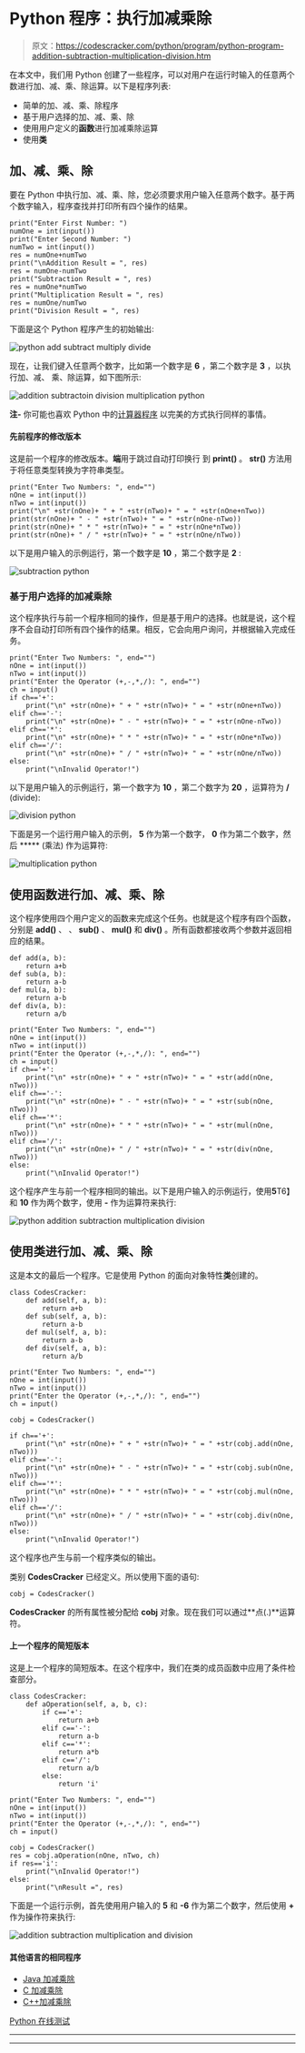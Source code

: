 # Python 程序：执行加减乘除

> 原文：<https://codescracker.com/python/program/python-program-addition-subtraction-multiplication-division.htm>

在本文中，我们用 Python 创建了一些程序，可以对用户在运行时输入的任意两个数进行加、减、乘、除运算。以下是程序列表:

*   简单的加、减、乘、除程序
*   基于用户选择的加、减、乘、除
*   使用用户定义的**函数**进行加减乘除运算
*   使用**类**

## 加、减、乘、除

要在 Python 中执行加、减、乘、除，您必须要求用户输入任意两个数字。基于两个数字输入，程序查找并打印所有四个操作的结果。

```
print("Enter First Number: ")
numOne = int(input())
print("Enter Second Number: ")
numTwo = int(input())
res = numOne+numTwo
print("\nAddition Result = ", res)
res = numOne-numTwo
print("Subtraction Result = ", res)
res = numOne*numTwo
print("Multiplication Result = ", res)
res = numOne/numTwo
print("Division Result = ", res)
```

下面是这个 Python 程序产生的初始输出:

![python add subtract multiply divide](img/561ef8d995ba82be84aec66d2704c93b.png)

现在，让我们键入任意两个数字，比如第一个数字是 **6** ，第二个数字是 **3** ，以执行加、减、 乘、除运算，如下图所示:

![addition subtractoin division multiplication python](img/eef9942184ea0ad8e5e4c61c9c710697.png)

**注-** 你可能也喜欢 Python 中的[计算器程序](/python/program/python-program-make-calculator.htm) 以完美的方式执行同样的事情。

#### 先前程序的修改版本

这是前一个程序的修改版本。**端**用于跳过自动打印换行 到 **print()** 。 **str()** 方法用于将任意类型转换为字符串类型。

```
print("Enter Two Numbers: ", end="")
nOne = int(input())
nTwo = int(input())
print("\n" +str(nOne)+ " + " +str(nTwo)+ " = " +str(nOne+nTwo))
print(str(nOne)+ " - " +str(nTwo)+ " = " +str(nOne-nTwo))
print(str(nOne)+ " * " +str(nTwo)+ " = " +str(nOne*nTwo))
print(str(nOne)+ " / " +str(nTwo)+ " = " +str(nOne/nTwo))
```

以下是用户输入的示例运行，第一个数字是 **10** ，第二个数字是 **2** :

![subtraction python](img/59bd99cf44cdf07e44bcc799ee7a11ef.png)

### 基于用户选择的加减乘除

这个程序执行与前一个程序相同的操作，但是基于用户的选择。也就是说，这个程序不会自动打印所有四个操作的结果。相反，它会向用户询问，并根据输入完成任务。

```
print("Enter Two Numbers: ", end="")
nOne = int(input())
nTwo = int(input())
print("Enter the Operator (+,-,*,/): ", end="")
ch = input()
if ch=='+':
    print("\n" +str(nOne)+ " + " +str(nTwo)+ " = " +str(nOne+nTwo))
elif ch=='-':
    print("\n" +str(nOne)+ " - " +str(nTwo)+ " = " +str(nOne-nTwo))
elif ch=='*':
    print("\n" +str(nOne)+ " * " +str(nTwo)+ " = " +str(nOne*nTwo))
elif ch=='/':
    print("\n" +str(nOne)+ " / " +str(nTwo)+ " = " +str(nOne/nTwo))
else:
    print("\nInvalid Operator!")
```

以下是用户输入的示例运行，第一个数字为 **10** ，第二个数字为 **20** ，运算符为 **/** (divide):

![division python](img/9f79a3c3ed4323186e6d6425cf8fbb4e.png)

下面是另一个运行用户输入的示例， **5** 作为第一个数字， **0** 作为第二个数字，然后 ***** (乘法) 作为运算符:

![multiplication python](img/4e12f94dc45ee05b31e5a10951d4914c.png)

## 使用函数进行加、减、乘、除

这个程序使用四个用户定义的函数来完成这个任务。也就是这个程序有四个函数，分别是 **add()** 、 、 **sub()** 、 **mul()** 和 **div()** 。所有函数都接收两个参数并返回相应的结果。

```
def add(a, b):
    return a+b
def sub(a, b):
    return a-b
def mul(a, b):
    return a-b
def div(a, b):
    return a/b

print("Enter Two Numbers: ", end="")
nOne = int(input())
nTwo = int(input())
print("Enter the Operator (+,-,*,/): ", end="")
ch = input()
if ch=='+':
    print("\n" +str(nOne)+ " + " +str(nTwo)+ " = " +str(add(nOne, nTwo)))
elif ch=='-':
    print("\n" +str(nOne)+ " - " +str(nTwo)+ " = " +str(sub(nOne, nTwo)))
elif ch=='*':
    print("\n" +str(nOne)+ " * " +str(nTwo)+ " = " +str(mul(nOne, nTwo)))
elif ch=='/':
    print("\n" +str(nOne)+ " / " +str(nTwo)+ " = " +str(div(nOne, nTwo)))
else:
    print("\nInvalid Operator!")
```

这个程序产生与前一个程序相同的输出。以下是用户输入的示例运行，使用**5**T6】和 **10** 作为两个数字，使用 **-** 作为运算符来执行:

![python addition subtraction multiplication division](img/4d3eabf9c878dadd38e4c5aeeef16924.png)

## 使用类进行加、减、乘、除

这是本文的最后一个程序。它是使用 Python 的面向对象特性**类**创建的。

```
class CodesCracker:
    def add(self, a, b):
        return a+b
    def sub(self, a, b):
        return a-b
    def mul(self, a, b):
        return a-b
    def div(self, a, b):
        return a/b

print("Enter Two Numbers: ", end="")
nOne = int(input())
nTwo = int(input())
print("Enter the Operator (+,-,*,/): ", end="")
ch = input()

cobj = CodesCracker()

if ch=='+':
    print("\n" +str(nOne)+ " + " +str(nTwo)+ " = " +str(cobj.add(nOne, nTwo)))
elif ch=='-':
    print("\n" +str(nOne)+ " - " +str(nTwo)+ " = " +str(cobj.sub(nOne, nTwo)))
elif ch=='*':
    print("\n" +str(nOne)+ " * " +str(nTwo)+ " = " +str(cobj.mul(nOne, nTwo)))
elif ch=='/':
    print("\n" +str(nOne)+ " / " +str(nTwo)+ " = " +str(cobj.div(nOne, nTwo)))
else:
    print("\nInvalid Operator!")
```

这个程序也产生与前一个程序类似的输出。

类别 **CodesCracker** 已经定义。所以使用下面的语句:

```
cobj = CodesCracker()
```

**CodesCracker** 的所有属性被分配给 **cobj** 对象。现在我们可以通过**点(.)**运算符。

#### 上一个程序的简短版本

这是上一个程序的简短版本。在这个程序中，我们在类的成员函数中应用了条件检查部分。

```
class CodesCracker:
    def aOperation(self, a, b, c):
        if c=='+':
            return a+b
        elif c=='-':
            return a-b
        elif c=='*':
            return a*b
        elif c=='/':
            return a/b
        else:
            return 'i'

print("Enter Two Numbers: ", end="")
nOne = int(input())
nTwo = int(input())
print("Enter the Operator (+,-,*,/): ", end="")
ch = input()

cobj = CodesCracker()
res = cobj.aOperation(nOne, nTwo, ch)
if res=='i':
    print("\nInvalid Operator!")
else:
    print("\nResult =", res)
```

下面是一个运行示例，首先使用用户输入的 **5** 和 **-6** 作为第二个数字，然后使用 **+** 作为操作符来执行:

![addition subtraction multiplication and division](img/23d288a03c34312733451ea1c01c47b6.png)

#### 其他语言的相同程序

*   [Java 加减乘除](/java/program/addition-subtraction-multiplication-division.htm)
*   [C 加减乘除](/c/program/addition-subtraction-multiplication-division.htm)
*   [C++加减乘除](/cpp/program/addition-subtraction-multiplication-division.htm)

[Python 在线测试](/exam/showtest.php?subid=10)

* * *

* * *
